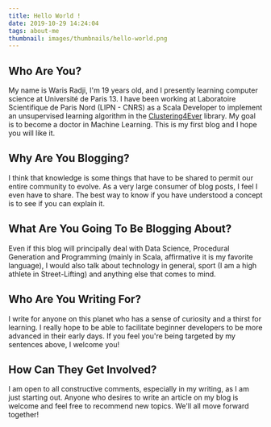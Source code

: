 ```yaml
---
title: Hello World !
date: 2019-10-29 14:24:04
tags: about-me
thumbnail: images/thumbnails/hello-world.png
---
```


## Who Are You?

My name is Waris Radji, I'm 19 years old, and I presently learning computer science at Université de Paris 13. I have been working  at Laboratoire Scientifique de Paris Nord (LIPN - CNRS) as a Scala Developer to implement an unsupervised learning algorithm in the [Clustering4Ever](https://github.com/Clustering4Ever/Notebooks) library. My goal is to become a doctor in Machine Learning. This is my first blog and I hope you will like it.

## Why Are You Blogging?

I think that knowledge is some things that have to be shared to permit our entire community to evolve. As a very large consumer of blog posts, I feel I even have to share. The best way to know if you have understood a concept is to see if you can explain it.

## What Are You Going To Be Blogging About?

Even if this blog will principally deal with Data Science, Procedural Generation and Programming (mainly in Scala, affirmative it is my favorite language), I would also talk about technology in general, sport (I am a high athlete in Street-Lifting) and anything else that comes to mind. 

## Who Are You Writing For?

I write for anyone on this planet who has a sense of curiosity and a thirst for learning. I really hope to be able to facilitate beginner developers to be more advanced in their early days. If you feel you're being targeted by my sentences above, I welcome you!

## How Can They Get Involved?

I am open to all constructive comments, especially in my writing, as I am just starting out. Anyone who desires to write an article on my blog is welcome and feel free to recommend new topics. We'll all move forward together!

